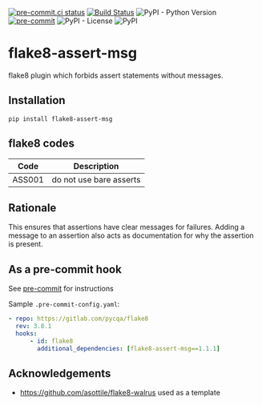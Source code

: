 [![pre-commit.ci status](https://results.pre-commit.ci/badge/github/rkm/flake8-assert-msg/master.svg)](https://results.pre-commit.ci/latest/github/rkm/flake8-assert-msg/master)
[![Build Status](https://dev.azure.com/ruairidh/flake8-assert-msg/_apis/build/status/rkm.flake8-assert-msg?repoName=rkm%2Fflake8-assert-msg&branchName=master)](https://dev.azure.com/ruairidh/flake8-assert-msg/_build/latest?definitionId=1&repoName=rkm%2Fflake8-assert-msg&branchName=master)
![PyPI - Python Version](https://img.shields.io/pypi/pyversions/flake8-assert-msg)
[![pre-commit](https://img.shields.io/badge/pre--commit-enabled-brightgreen?logo=pre-commit&logoColor=white)](https://github.com/pre-commit/pre-commit)
![PyPI - License](https://img.shields.io/pypi/l/flake8-assert-msg)
![PyPI](https://img.shields.io/pypi/v/flake8-assert-msg)

# flake8-assert-msg

flake8 plugin which forbids assert statements without messages.

## Installation

`pip install flake8-assert-msg`

## flake8 codes

| Code   | Description             |
| ------ | ----------------------- |
| ASS001 | do not use bare asserts |

## Rationale

This ensures that assertions have clear messages for failures. Adding a message to an assertion also acts as documentation for why the assertion is present.

## As a pre-commit hook

See [pre-commit](https://github.com/pre-commit/pre-commit) for instructions

Sample `.pre-commit-config.yaml`:

```yaml
- repo: https://gitlab.com/pycqa/flake8
  rev: 3.8.1
  hooks:
      - id: flake8
        additional_dependencies: [flake8-assert-msg==1.1.1]
```

## Acknowledgements

-   https://github.com/asottile/flake8-walrus used as a template
